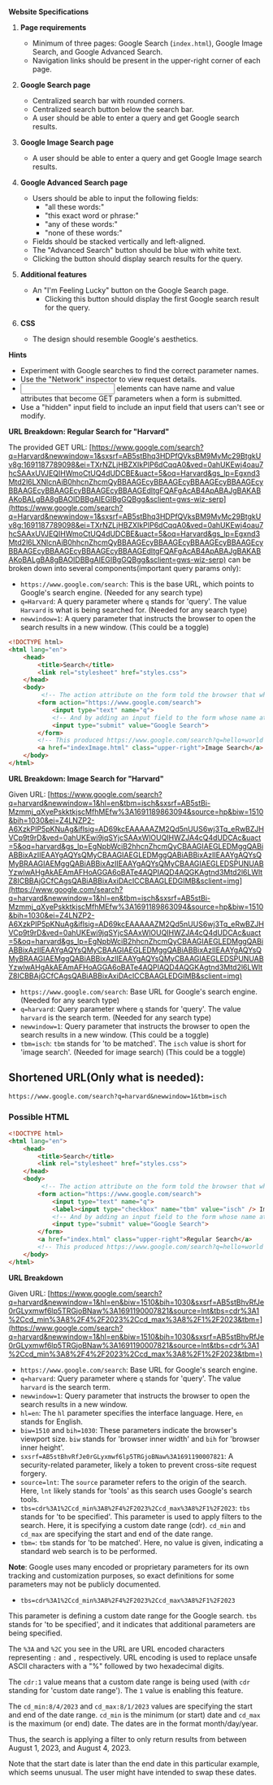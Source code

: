 **Website Specifications**

1. **Page requirements**
   - Minimum of three pages: Google Search (`index.html`), Google Image Search, and Google Advanced Search.
   - Navigation links should be present in the upper-right corner of each page.

2. **Google Search page**
   - Centralized search bar with rounded corners.
   - Centralized search button below the search bar.
   - A user should be able to enter a query and get Google search results.

3. **Google Image Search page**
   - A user should be able to enter a query and get Google Image search results.

4. **Google Advanced Search page**
   - Users should be able to input the following fields:
     - "all these words:"
     - "this exact word or phrase:"
     - "any of these words:"
     - "none of these words:"
   - Fields should be stacked vertically and left-aligned.
   - The "Advanced Search" button should be blue with white text.
   - Clicking the button should display search results for the query.

5. **Additional features**
   - An "I'm Feeling Lucky" button on the Google Search page.
     - Clicking this button should display the first Google search result for the query.

6. **CSS**
   - The design should resemble Google's aesthetics.

**Hints**
- Experiment with Google searches to find the correct parameter names.
- Use the "Network" inspector to view request details.
- <input> elements can have name and value attributes that become GET parameters when a form is submitted.
- Use a "hidden" input field to include an input field that users can't see or modify.

**URL Breakdown: Regular Search for "Harvard"**

The provided GET URL: [https://www.google.com/search?q=Harvard&newwindow=1&sxsrf=AB5stBhq3HDPfQVksBM9MvMc29BtgkUv8g:1691187789098&ei=TXrNZLjHBZXIkPIP6dCqqA0&ved=0ahUKEwj4oau7hcSAAxUVJEQIHWmoCtUQ4dUDCBE&uact=5&oq=Harvard&gs_lp=Egxnd3Mtd2l6LXNlcnAiB0hhcnZhcmQyBBAAGEcyBBAAGEcyBBAAGEcyBBAAGEcyBBAAGEcyBBAAGEcyBBAAGEcyBBAAGEdItgFQAFgAcAB4ApABAJgBAKABAKoBALgBA8gBAOIDBBgAIEGIBgGQBgg&sclient=gws-wiz-serp](https://www.google.com/search?q=Harvard&newwindow=1&sxsrf=AB5stBhq3HDPfQVksBM9MvMc29BtgkUv8g:1691187789098&ei=TXrNZLjHBZXIkPIP6dCqqA0&ved=0ahUKEwj4oau7hcSAAxUVJEQIHWmoCtUQ4dUDCBE&uact=5&oq=Harvard&gs_lp=Egxnd3Mtd2l6LXNlcnAiB0hhcnZhcmQyBBAAGEcyBBAAGEcyBBAAGEcyBBAAGEcyBBAAGEcyBBAAGEcyBBAAGEcyBBAAGEdItgFQAFgAcAB4ApABAJgBAKABAKoBALgBA8gBAOIDBBgAIEGIBgGQBgg&sclient=gws-wiz-serp) can be broken down into several components(important query params only):

- `https://www.google.com/search`: This is the base URL, which points to Google's search engine. (Needed for any search type)
- `q=Harvard`: A query parameter where `q` stands for 'query'. The value `Harvard` is what is being searched for. (Needed for any search type)
- `newwindow=1`: A query parameter that instructs the browser to open the search results in a new window. (This could be a toggle)

```html
<!DOCTYPE html>
<html lang="en">
    <head>
        <title>Search</title>
        <link rel="stylesheet" href="styles.css">
    </head>
    <body>
         <!-- The action attribute on the form told the browser that when the form is submitted, the data should be sent to https://www.google.com/search. -->
        <form action="https://www.google.com/search">
            <input type="text" name="q">
            <!-- And by adding an input field to the form whose name attribute was q, whatever the user types into that input field is included as a GET parameter in the URL. -->
            <input type="submit" value="Google Search">
        </form>
        <!-- This produced https://www.google.com/search?q=hello+world with the query 'hello world'-->
        <a href="indexImage.html" class="upper-right">Image Search</a>
    </body>
</html>
```

**URL Breakdown: Image Search for "Harvard"**

Given URL: [https://www.google.com/search?q=harvard&newwindow=1&hl=en&tbm=isch&sxsrf=AB5stBi-Mzmmj_qXyePskktkjscMfhMEfw%3A1691189863094&source=hp&biw=1510&bih=1030&ei=Z4LNZP2-A6XzkPIP5pKNuAg&iflsig=AD69kcEAAAAAZM2Qd5nUUS6wj3Tq_eRwBZJHVCp9t9rD&ved=0ahUKEwi9jqSYjcSAAxWlOUQIHWZJA4cQ4dUDCAc&uact=5&oq=harvard&gs_lp=EgNpbWciB2hhcnZhcmQyCBAAGIAEGLEDMggQABiABBixAzIIEAAYgAQYsQMyCBAAGIAEGLEDMggQABiABBixAzIIEAAYgAQYsQMyBRAAGIAEMggQABiABBixAzIIEAAYgAQYsQMyCBAAGIAEGLEDSPUNUABYzwlwAHgAkAEAmAFHoAGGA6oBATe4AQPIAQD4AQGKAgtnd3Mtd2l6LWltZ8ICBBAjGCfCAgsQABiABBixAxiDAcICCBAAGLEDGIMB&sclient=img](https://www.google.com/search?q=harvard&newwindow=1&hl=en&tbm=isch&sxsrf=AB5stBi-Mzmmj_qXyePskktkjscMfhMEfw%3A1691189863094&source=hp&biw=1510&bih=1030&ei=Z4LNZP2-A6XzkPIP5pKNuAg&iflsig=AD69kcEAAAAAZM2Qd5nUUS6wj3Tq_eRwBZJHVCp9t9rD&ved=0ahUKEwi9jqSYjcSAAxWlOUQIHWZJA4cQ4dUDCAc&uact=5&oq=harvard&gs_lp=EgNpbWciB2hhcnZhcmQyCBAAGIAEGLEDMggQABiABBixAzIIEAAYgAQYsQMyCBAAGIAEGLEDMggQABiABBixAzIIEAAYgAQYsQMyBRAAGIAEMggQABiABBixAzIIEAAYgAQYsQMyCBAAGIAEGLEDSPUNUABYzwlwAHgAkAEAmAFHoAGGA6oBATe4AQPIAQD4AQGKAgtnd3Mtd2l6LWltZ8ICBBAjGCfCAgsQABiABBixAxiDAcICCBAAGLEDGIMB&sclient=img)

- `https://www.google.com/search`: Base URL for Google's search engine. (Needed for any search type)
- `q=harvard`: Query parameter where `q` stands for 'query'. The value `harvard` is the search term. (Needed for any search type)
- `newwindow=1`: Query parameter that instructs the browser to open the search results in a new window. (This could be a toggle)
- `tbm=isch`: `tbm` stands for 'to be matched'. The `isch` value is short for 'image search'. (Needed for image search) (This could be a toggle)

## Shortened URL(Only what is needed):
`https://www.google.com/search?q=harvard&newwindow=1&tbm=isch`

### Possible HTML
```html
<!DOCTYPE html>
<html lang="en">
    <head>
        <title>Search</title>
        <link rel="stylesheet" href="styles.css">
    </head>
    <body>
         <!-- The action attribute on the form told the browser that when the form is submitted, the data should be sent to https://www.google.com/search. -->
        <form action="https://www.google.com/search">
            <input type="text" name="q">
            <label><input type="checkbox" name="tbm" value="isch" /> Image</label>
            <!-- And by adding an input field to the form whose name attribute was q, whatever the user types into that input field is included as a GET parameter in the URL. -->
            <input type="submit" value="Google Search">
        </form>
        <a href="index.html" class="upper-right">Regular Search</a>
        <!-- This produced https://www.google.com/search?q=hello+world with the query 'hello world'-->
    </body>
</html>
```

**URL Breakdown**

Given URL: [https://www.google.com/search?q=harvard&newwindow=1&hl=en&biw=1510&bih=1030&sxsrf=AB5stBhvRfJe0rGLyxmwf6lp5TRGjoBNaw%3A1691190007821&source=lnt&tbs=cdr%3A1%2Ccd_min%3A8%2F4%2F2023%2Ccd_max%3A8%2F1%2F2023&tbm=](https://www.google.com/search?q=harvard&newwindow=1&hl=en&biw=1510&bih=1030&sxsrf=AB5stBhvRfJe0rGLyxmwf6lp5TRGjoBNaw%3A1691190007821&source=lnt&tbs=cdr%3A1%2Ccd_min%3A8%2F4%2F2023%2Ccd_max%3A8%2F1%2F2023&tbm=)

- `https://www.google.com/search`: Base URL for Google's search engine.
- `q=harvard`: Query parameter where `q` stands for 'query'. The value `harvard` is the search term.
- `newwindow=1`: Query parameter that instructs the browser to open the search results in a new window.
- `hl=en`: The `hl` parameter specifies the interface language. Here, `en` stands for English.
- `biw=1510` and `bih=1030`: These parameters indicate the browser's viewport size. `biw` stands for 'browser inner width' and `bih` for 'browser inner height'.
- `sxsrf=AB5stBhvRfJe0rGLyxmwf6lp5TRGjoBNaw%3A1691190007821`: A security-related parameter, likely a token to prevent cross-site request forgery.
- `source=lnt`: The `source` parameter refers to the origin of the search. Here, `lnt` likely stands for 'tools' as this search uses Google's search tools.
- `tbs=cdr%3A1%2Ccd_min%3A8%2F4%2F2023%2Ccd_max%3A8%2F1%2F2023`: `tbs` stands for 'to be specified'. This parameter is used to apply filters to the search. Here, it is specifying a custom date range (cdr). `cd_min` and `cd_max` are specifying the start and end of the date range.
- `tbm=`: `tbm` stands for 'to be matched'. Here, no value is given, indicating a standard web search is to be performed.

**Note**: Google uses many encoded or proprietary parameters for its own tracking and customization purposes, so exact definitions for some parameters may not be publicly documented.

- `tbs=cdr%3A1%2Ccd_min%3A8%2F4%2F2023%2Ccd_max%3A8%2F1%2F2023`

This parameter is defining a custom date range for the Google search. `tbs` stands for 'to be specified', and it indicates that additional parameters are being specified.

The `%3A` and `%2C` you see in the URL are URL encoded characters representing `:` and `,` respectively. URL encoding is used to replace unsafe ASCII characters with a "%" followed by two hexadecimal digits. 

The `cdr:1` value means that a custom date range is being used (with `cdr` standing for 'custom date range'). The `1` value is enabling this feature.

The `cd_min:8/4/2023` and `cd_max:8/1/2023` values are specifying the start and end of the date range. `cd_min` is the minimum (or start) date and `cd_max` is the maximum (or end) date. The dates are in the format month/day/year. 

Thus, the search is applying a filter to only return results from between August 1, 2023, and August 4, 2023. 

Note that the start date is later than the end date in this particular example, which seems unusual. The user might have intended to swap these dates.